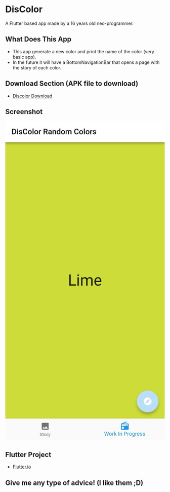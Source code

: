 # DisColor

A Flutter based app made by a 16 years old neo-programmer. 

## What Does This App

* This app generate a new color and print the name of the color (very basic app).
* In the future it will have a BottomNavigationBar that opens a page with the story of each color.

## Download Section (APK file to download)

* [Discolor Download ](https://drive.google.com/uc?authuser=0&id=1y3DoYUq9-c4bBcKImMcYGB27Jv4iAdgV&export=download)

## Screenshot

![](photo5834488264894033682.jpg)

## Flutter Project

* [Flutter.io](https://flutter.dev/)



## Give me any type of advice! (I like them ;D)

